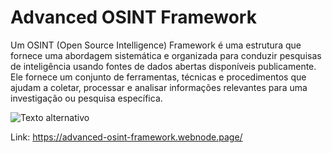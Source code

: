 # Advanced OSINT Framework

Um OSINT (Open Source Intelligence) Framework é uma estrutura que fornece uma abordagem sistemática e organizada para conduzir pesquisas de inteligência usando fontes de dados abertas disponíveis publicamente. Ele fornece um conjunto de ferramentas, técnicas e procedimentos que ajudam a coletar, processar e analisar informações relevantes para uma investigação ou pesquisa específica.

![Texto alternativo](https://i.ibb.co/GczZ9rC/Fire-Shot-Capture-175-OSINT-Toggle-List-In-Work-569jjdgjkw-neocities-org.png)

Link: https://advanced-osint-framework.webnode.page/
